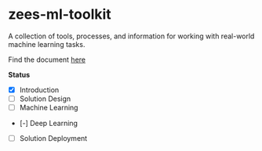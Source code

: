 # zees-ml-toolkit

A collection of tools, processes, and information for working with real-world machine learning tasks.

Find the document [here](./pdf/zees-ml-toolkit.pdf)

**Status**

- [x] Introduction
- [ ] Solution Design
- [ ] Machine Learning
- [-] Deep Learning
- [ ] Solution Deployment